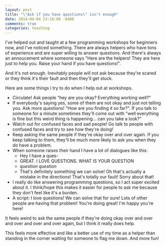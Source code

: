 ```yaml
---
layout: post
title: "\"Ask if you have questions\" isn't enough"
date: 2014-04-04 23:16:09 -0400
comments: true
categories: teaching
---
```


I've helped out and taught at a few programming workshops for
beginners now, and I've noticed something. There are always helpers
who have tons of experience and are super willing to answer questions.
And there's always an annoucement where someone says "Here are the
helpers! They are here just to help you. Raise your hand if you have
questions!".

And it's not enough. Inevitably people will not ask because they're
scared or they think it's their fault and then they'll get stuck.

Here are some things I try to do when I help out at workshops.

<!-- more -->

* Circulate! Ask people "hey are you okay? Everything working well?"
* If everybody's saying yes, some of them are not okay and just not
  telling you. Ask more questions! "How are you finding it so far?".
  If you talk to someone for a minute sometimes they'll come out with
  "well everything is fine but this weird thing is happening... can
  you take a look?"
* Watch out for confused faces and sad people! Go talk to people with
  confused faces and try to see how they're doing!
* Keep asking the same people if they're okay over and over again. If
  you keep talking to them, they'll be much more likely to ask you
  when they *do* have a problem.
* When someone raises their hand I have a lot of dialogues like this:
    * Hey I have a ques-
    * GREAT. I LOVE QUESTIONS. WHAT IS YOUR QUESTION
    * *question question*
    * That's definitely something we can solve! Oh that's actually a
      mistake in the directions! That's totally our fault! Sorry about
      that!
* I really do like answering programming questions, so I act super
  excited about it. I think/hope this makes it easier for people to
  ask me because they don't feel like it's a burden.
* A script: I love questions! We can solve that for sure! Lots of
  other people are having that problem! You're doing great! I'm happy
  you're here!

It feels weird to ask the same people if they're doing okay over and
over and over and over and over again, but I think it really does
help.

This feels more effective and like a better use of my time as a helper
than standing in the corner waiting for someone to flag me down. And
more fun!
